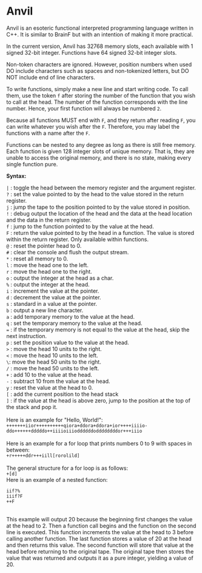 # Anvil

Anvil is an esoteric functional interpreted programming language written in C++. It is similar to BrainF but with an intention of making it more practical.

In the current version, Anvil has 32768 memory slots, each available with 1 signed 32-bit integer.
Functions have 64 signed 32-bit integer slots.

Non-token characters are ignored. However, position numbers when used DO include characters such as spaces and non-tokenized letters, but DO NOT include end of line characters.

To write functions, simply make a new line and start writing code. To call them, use the token ```f``` after storing the number of the function that you wish to call at the head. The number of the function corresponds with the line number. Hence, your first function will always be numbered ```2```.

Because all functions MUST end with ```F```, and they return after reading ```F```, you can write whatever you wish after the ```F```. Therefore, you may label the functions with a name after the ```F```.

Functions can be nested to any degree as long as there is still free memory. Each function is given 128 integer slots of unique memory. That is, they are unable to access the original memory, and there is no state, making every single function pure.

**Syntax:**

```|``` : toggle the head between the memory register and the argument register.\
```?``` : set the value pointed to by the head to the value stored in the return register.\
```j``` : jump the tape to the position pointed to by the value stored in position.\
```!``` : debug output the location of the head and the data at the head location and the data in the return register.\
```f``` : jump to the function pointed to by the value at the head.\
```F``` : return the value pointed to by the head in a function. The value is stored within the return register. Only available within functions.\
```@``` : reset the pointer head to 0.\
```#``` : clear the console and flush the output stream.\
```*``` : reset all memory to 0.\
```l``` : move the head one to the left.\
```r``` : move the head one to the right.\
```o``` : output the integer at the head as a char.\
```%``` : output the integer at the head.\
```i``` : increment the value at the pointer.\
```d``` : decrement the value at the pointer.\
```s``` : standard in a value at the pointer.\
```b``` : output a new line character.\
```a``` : add temporary memory to the value at the head.\
```q``` : set the temporary memory to the value at the head.\
```=``` : if the temporary memory is not equal to the value at the head, skip the next instruction.\
```p``` : set the position value to the value at the head.\
```>``` : move the head 10 units to the right.\
```<``` : move the head 10 units to the left.\
```\```: move the head 50 units to the right.\
```/``` : move the head 50 units to the left.\
```+``` : add 10 to the value at the head.\
```-``` : subtract 10 from the value at the head.\
```y``` : reset the value at the head to 0.\
```[``` : add the current position to the head stack\
```]``` : if the value at the head is above zero, jump to the position at the top of the stack and pop it.\
\
Here is an example for "Hello, World!":\
```+++++++iior++++++++++qiora+ddora+ddora+ior++++iiiio-ddo++++++dddddo++iiiioiiioddddddoddddddddor+++iiio```\
\
Here is an example for a for loop that prints numbers 0 to 9 with spaces in between:\
```+r+++++ddr+++iill[rorolild]```\
\
The general structure for a for loop is as follows:\
```+[d]```\
Here is an example of a nested function:
```
iif?%
iiif?F
++F
```
\
This example will output 20 because the beginning first changes the value at the head to 2. Then a function call begins and the function on the second line is executed. This function increments the value at the head to 3 before calling another function. The last function stores a value of 20 at the head and then returns this value. The second function will store that value at the head before returning to the original tape. The original tape then stores the value that was returned and outputs it as a pure integer, yielding a value of 20.